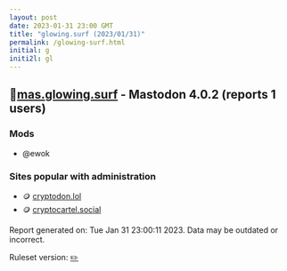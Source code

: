 ```yaml
---
layout: post
date: 2023-01-31 23:00 GMT
title: "glowing.surf (2023/01/31)"
permalink: /glowing-surf.html
initial: g
initi2l: gl
---
```


## 🐘[mas.glowing.surf](https://mas.glowing.surf) - Mastodon 4.0.2 (reports 1 users)

### Mods
 * @ewok

### Sites popular with administration

* 🪙 [cryptodon.lol](/cryptodon-lol.html)
* 🪙 [cryptocartel.social](/cryptocartel-social.html)

Report generated on: Tue Jan 31 23:00:11 2023. Data may be outdated or incorrect.

Ruleset version: [✏️](/version-pencil)
